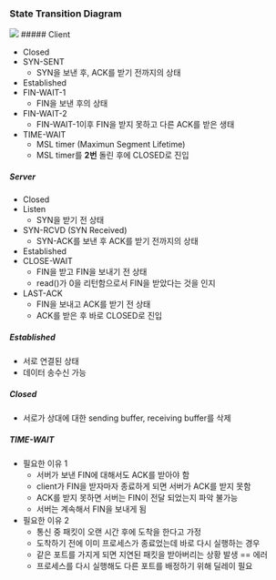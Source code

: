 ### State Transition Diagram

<img src="https://github.com/L-Hyun/L-Hyun.github.io/blob/main/assets/Network/5-1.png?raw=true"/>
##### Client

- Closed
- SYN-SENT
  - SYN을 보낸 후, ACK를 받기 전까지의 상태
- Established
- FIN-WAIT-1
  - FIN을 보낸 후의 상태
- FIN-WAIT-2
  - FIN-WAIT-1이후 FIN을 받지 못하고 다른 ACK를 받은 생태
- TIME-WAIT
  - MSL timer (Maximun Segment Lifetime)
  - MSL timer를 **2번** 돌린 후에 CLOSED로 진입

##### Server

- Closed
- Listen
  - SYN을 받기 전 상태
- SYN-RCVD (SYN Received)
  - SYN-ACK를 보낸 후 ACK를 받기 전까지의 상태
- Established
- CLOSE-WAIT
  - FIN을 받고 FIN을 보내기 전 상태
  - read()가 0을 리턴함으로서 FIN을 받았다는 것을 인지
- LAST-ACK
  - FIN을 보내고 ACK를 받기 전 상태
  - ACK를 받은 후 바로 CLOSED로 진입

##### Established

- 서로 연결된 상태
- 데이터 송수신 가능

##### Closed

- 서로가 상대에 대한 sending buffer, receiving buffer를 삭제

##### TIME-WAIT

- 필요한 이유 1
  - 서버가 보낸 FIN에 대해서도 ACK를 받아야 함
  - client가 FIN을 받자마자 종료하게 되면 서버가 ACK를 받지 못함
  - ACK를 받지 못하면 서버는 FIN이 전달 되었는지 파악 불가능
  - 서버는 계속해서 FIN을 보내게 됨
- 필요한 이유 2
  - 통신 중 패킷이 오랜 시간 후에 도착을 한다고 가정
  - 도착하기 전에 이미 프로세스가 종료었는데 바로 다시 실행하는 경우
  - 같은 포트를 가지게 되면 지연된 패킷을 받아버리는 상황 발생 == 에러
  - 프로세스를 다시 실행해도 다른 포트를 배정하기 위해 딜레이 필요
